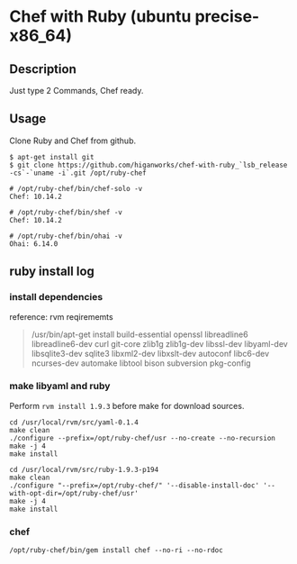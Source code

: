 # Chef with Ruby (ubuntu precise-x86_64)

## Description
Just type 2 Commands, Chef ready.


## Usage
Clone Ruby and Chef from github.

<pre><code>$ apt-get install git
$ git clone https://github.com/higanworks/chef-with-ruby_`lsb_release -cs`-`uname -i`.git /opt/ruby-chef
</code></pre>


<pre><code># /opt/ruby-chef/bin/chef-solo -v
Chef: 10.14.2

# /opt/ruby-chef/bin/shef -v
Chef: 10.14.2

# /opt/ruby-chef/bin/ohai -v
Ohai: 6.14.0
</code></pre>

## ruby install log

### install dependencies

reference: rvm reqirememts  
> /usr/bin/apt-get install build-essential openssl libreadline6 libreadline6-dev curl git-core zlib1g zlib1g-dev libssl-dev libyaml-dev libsqlite3-dev sqlite3 libxml2-dev libxslt-dev autoconf libc6-dev ncurses-dev automake libtool bison subversion pkg-config


### make libyaml and ruby

Perform `rvm install 1.9.3` before make for download sources.
<pre><code>cd /usr/local/rvm/src/yaml-0.1.4
make clean
./configure --prefix=/opt/ruby-chef/usr --no-create --no-recursion 
make -j 4
make install

cd /usr/local/rvm/src/ruby-1.9.3-p194
make clean
./configure "--prefix=/opt/ruby-chef/" '--disable-install-doc' '--with-opt-dir=/opt/ruby-chef/usr'
make -j 4
make install
</code></pre>

### chef
<pre><code>/opt/ruby-chef/bin/gem install chef --no-ri --no-rdoc</code></pre>


